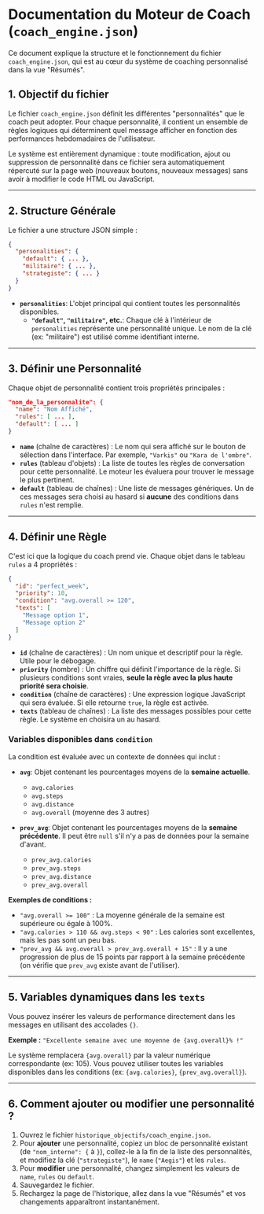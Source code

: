 # Documentation du Moteur de Coach (`coach_engine.json`)

Ce document explique la structure et le fonctionnement du fichier `coach_engine.json`, qui est au cœur du système de coaching personnalisé dans la vue "Résumés".

## 1. Objectif du fichier

Le fichier `coach_engine.json` définit les différentes "personnalités" que le coach peut adopter. Pour chaque personnalité, il contient un ensemble de règles logiques qui déterminent quel message afficher en fonction des performances hebdomadaires de l'utilisateur.

Le système est entièrement dynamique : toute modification, ajout ou suppression de personnalité dans ce fichier sera automatiquement répercuté sur la page web (nouveaux boutons, nouveaux messages) sans avoir à modifier le code HTML ou JavaScript.

---

## 2. Structure Générale

Le fichier a une structure JSON simple :

```json
{
  "personalities": {
    "default": { ... },
    "militaire": { ... },
    "strategiste": { ... }
  }
}
```

- **`personalities`**: L'objet principal qui contient toutes les personnalités disponibles.
  - **`"default"`, `"militaire"`, etc.**: Chaque clé à l'intérieur de `personalities` représente une personnalité unique. Le nom de la clé (ex: "militaire") est utilisé comme identifiant interne.

---

## 3. Définir une Personnalité

Chaque objet de personnalité contient trois propriétés principales :

```json
"nom_de_la_personnalite": {
  "name": "Nom Affiché",
  "rules": [ ... ],
  "default": [ ... ]
}
```

- **`name`** (chaîne de caractères) : Le nom qui sera affiché sur le bouton de sélection dans l'interface. Par exemple, `"Varkis"` ou `"Kara de l'ombre"`.
- **`rules`** (tableau d'objets) : La liste de toutes les règles de conversation pour cette personnalité. Le moteur les évaluera pour trouver le message le plus pertinent.
- **`default`** (tableau de chaînes) : Une liste de messages génériques. Un de ces messages sera choisi au hasard si **aucune** des conditions dans `rules` n'est remplie.

---

## 4. Définir une Règle

C'est ici que la logique du coach prend vie. Chaque objet dans le tableau `rules` a 4 propriétés :

```json
{
  "id": "perfect_week",
  "priority": 10,
  "condition": "avg.overall >= 120",
  "texts": [
    "Message option 1",
    "Message option 2"
  ]
}
```

- **`id`** (chaîne de caractères) : Un nom unique et descriptif pour la règle. Utile pour le débogage.
- **`priority`** (nombre) : Un chiffre qui définit l'importance de la règle. Si plusieurs conditions sont vraies, **seule la règle avec la plus haute priorité sera choisie**.
- **`condition`** (chaîne de caractères) : Une expression logique JavaScript qui sera évaluée. Si elle retourne `true`, la règle est activée.
- **`texts`** (tableau de chaînes) : La liste des messages possibles pour cette règle. Le système en choisira un au hasard.

### Variables disponibles dans `condition`

La condition est évaluée avec un contexte de données qui inclut :

- **`avg`**: Objet contenant les pourcentages moyens de la **semaine actuelle**.
  - `avg.calories`
  - `avg.steps`
  - `avg.distance`
  - `avg.overall` (moyenne des 3 autres)

- **`prev_avg`**: Objet contenant les pourcentages moyens de la **semaine précédente**. Il peut être `null` s'il n'y a pas de données pour la semaine d'avant.
  - `prev_avg.calories`
  - `prev_avg.steps`
  - `prev_avg.distance`
  - `prev_avg.overall`

**Exemples de conditions :**

- `"avg.overall >= 100"` : La moyenne générale de la semaine est supérieure ou égale à 100%.
- `"avg.calories > 110 && avg.steps < 90"` : Les calories sont excellentes, mais les pas sont un peu bas.
- `"prev_avg && avg.overall > prev_avg.overall + 15"` : Il y a une progression de plus de 15 points par rapport à la semaine précédente (on vérifie que `prev_avg` existe avant de l'utiliser).

---

## 5. Variables dynamiques dans les `texts`

Vous pouvez insérer les valeurs de performance directement dans les messages en utilisant des accolades `{}`.

**Exemple :**
`"Excellente semaine avec une moyenne de {avg.overall}% !"`

Le système remplacera `{avg.overall}` par la valeur numérique correspondante (ex: 105). Vous pouvez utiliser toutes les variables disponibles dans les conditions (ex: `{avg.calories}`, `{prev_avg.overall}`).

---

## 6. Comment ajouter ou modifier une personnalité ?

1. Ouvrez le fichier `historique_objectifs/coach_engine.json`.
2. Pour **ajouter** une personnalité, copiez un bloc de personnalité existant (de `"nom_interne": {` à `}`), collez-le à la fin de la liste des personnalités, et modifiez la clé (`"strategiste"`), le `name` (`"Aegis"`) et les `rules`.
3. Pour **modifier** une personnalité, changez simplement les valeurs de `name`, `rules` ou `default`.
4. Sauvegardez le fichier.
5. Rechargez la page de l'historique, allez dans la vue "Résumés" et vos changements apparaîtront instantanément.
